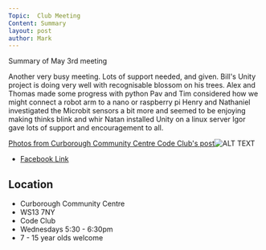 ```yaml
---
Topic:  Club Meeting
Content: Summary
layout: post
author: Mark
---
```

Summary of May 3rd meeting

Another very busy meeting. 
Lots of support needed, and given. 
Bill's Unity project is doing very well with recognisable blossom on his trees. 
Alex and Thomas made some progress with python 
Pav and Tim considered how we might connect a robot arm to a nano or raspberry pi
Henry and Nathaniel investigated the Microbit sensors a bit more and seemed to be enjoying making thinks blink and whir
Natan installed Unity on a linux server
Igor gave lots of support and encouragement to all.

[Photos from Curborough Community Centre Code Club's post](https://www.facebook.com/1481985248595237/posts/4838378876289174/)![ALT TEXT](https://scontent.fbhx6-1.fna.fbcdn.net/v/t39.30808-6/279857782_4838378642955864_7749275923365282789_n.png?_nc_cat=110&ccb=1-7&_nc_sid=5f2048&_nc_ohc=8iiEYrsfhbwAX9yIWft&_nc_ht=scontent.fbhx6-1.fna&edm=AKK4YLsEAAAA&oh=00_AfAqZgj7cn1DbMOBfVnqGWngo0IVZ8m8BNR7KM7WnjfO5w&oe=652B3587)

* [Facebook Link](https://www.facebook.com/1481985248595237/posts/4838378876289174/)

## Location

* Curborough Community Centre
* WS13 7NY
* Code Club
* Wednesdays 5:30 - 6:30pm
* 7 - 15 year olds welcome

